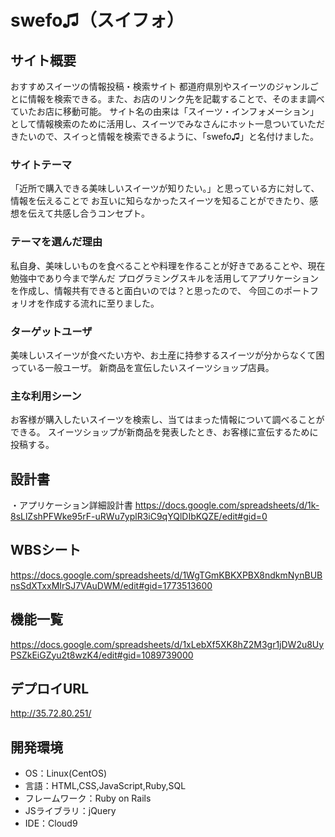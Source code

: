 # swefo♫（スイフォ）

## サイト概要
おすすめスイーツの情報投稿・検索サイト
都道府県別やスイーツのジャンルごとに情報を検索できる。また、お店のリンク先を記載することで、そのまま調べていたお店に移動可能。
サイト名の由来は「スイーツ・インフォメーション」として情報検索のために活用し、スイーツでみなさんにホット一息ついていただきたいので、スイっと情報を検索できるように、「swefo♫」と名付けました。

### サイトテーマ
「近所で購入できる美味しいスイーツが知りたい。」と思っている方に対して、情報を伝えることで
お互いに知らなかったスイーツを知ることができたり、感想を伝えて共感し合うコンセプト。

### テーマを選んだ理由
私自身、美味しいものを食べることや料理を作ることが好きであることや、現在勉強中であり今まで学んだ
プログラミングスキルを活用してアプリケーションを作成し、情報共有できると面白いのでは？と思ったので、
今回このポートフォリオを作成する流れに至りました。

### ターゲットユーザ
美味しいスイーツが食べたい方や、お土産に持参するスイーツが分からなくて困っている一般ユーザ。
新商品を宣伝したいスイーツショップ店員。

### 主な利用シーン
お客様が購入したいスイーツを検索し、当てはまった情報について調べることができる。
スイーツショップが新商品を発表したとき、お客様に宣伝するために投稿する。

## 設計書
・アプリケーション詳細設計書
https://docs.google.com/spreadsheets/d/1k-8sLlZshPFWke95rF-uRWu7yplR3iC9qYQlDIbKQZE/edit#gid=0
## WBSシート
https://docs.google.com/spreadsheets/d/1WgTGmKBKXPBX8ndkmNynBUBnsSdXTxxMIrSJ7VAuDWM/edit#gid=1773513600

## 機能一覧
https://docs.google.com/spreadsheets/d/1xLebXf5XK8hZ2M3gr1jDW2u8UyPSZkEiGZyu2t8wzK4/edit#gid=1089739000
## デプロイURL
http://35.72.80.251/


## 開発環境
- OS：Linux(CentOS)
- 言語：HTML,CSS,JavaScript,Ruby,SQL
- フレームワーク：Ruby on Rails
- JSライブラリ：jQuery
- IDE：Cloud9

